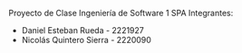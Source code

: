 Proyecto de Clase Ingeniería de Software 1 SPA
Integrantes:
- Daniel Esteban Rueda - 2221927
- Nicolás Quintero Sierra - 2220090
